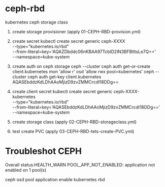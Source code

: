 # ceph-rbd
kubernetes ceph storage class

1. create storage provisioner (apply 01-CEPH-RBD-provision.yml)

2. create secret
kubectl create secret generic ceph-XXXX \
    --type="kubernetes.io/rbd" \
    --from-literal=key='AQAZDbddc06nKBAA97TcbID2lN3BFBtltsLe7Q==' \
    --namespace=kube-system
    
3. create auth on ceph storage
ceph --cluster ceph auth get-or-create client.kubernetes mon 'allow r' osd 'allow rwx pool=kubernetes'
ceph --cluster ceph auth get-key client.kubernetes
AQASEbddzKdLDhAAoMjizD9zvZMMCrcdI18DDg==


4. create client secret
kubectl create secret generic ceph-XXXX-kubernetes \
    --type="kubernetes.io/rbd" \
    --from-literal=key='AQASEbddzKdLDhAAoMjizD9zvZMMCrcdI18DDg==' \
    --namespace=kube-system
    
5. create storage class (apply 02-CEPH-RBD-storageclass.yml) 

6. test create PVC (apply 03-CEPH-RBD-tets-create-PVC.yml)

# Troubleshot CEPH
 Overall status:HEALTH_WARN
 POOL_APP_NOT_ENABLED: application not enabled on 1 pool(s)

ceph osd pool application enable kubernetes rbd


